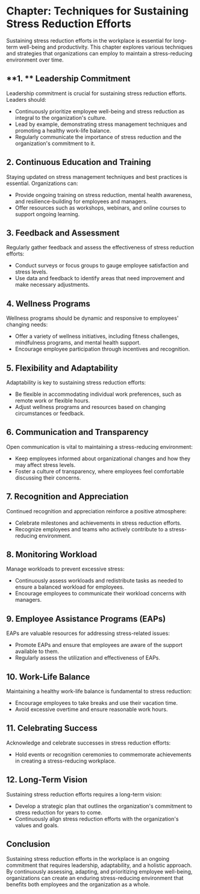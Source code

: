 Chapter: Techniques for Sustaining Stress Reduction Efforts
===========================================================

Sustaining stress reduction efforts in the workplace is essential for long-term well-being and productivity. This chapter explores various techniques and strategies that organizations can employ to maintain a stress-reducing environment over time.

\*\*1. \*\* **Leadership Commitment**
-------------------------------------

Leadership commitment is crucial for sustaining stress reduction efforts. Leaders should:

* Continuously prioritize employee well-being and stress reduction as integral to the organization's culture.
* Lead by example, demonstrating stress management techniques and promoting a healthy work-life balance.
* Regularly communicate the importance of stress reduction and the organization's commitment to it.

**2. Continuous Education and Training**
----------------------------------------

Staying updated on stress management techniques and best practices is essential. Organizations can:

* Provide ongoing training on stress reduction, mental health awareness, and resilience-building for employees and managers.
* Offer resources such as workshops, webinars, and online courses to support ongoing learning.

**3. Feedback and Assessment**
------------------------------

Regularly gather feedback and assess the effectiveness of stress reduction efforts:

* Conduct surveys or focus groups to gauge employee satisfaction and stress levels.
* Use data and feedback to identify areas that need improvement and make necessary adjustments.

**4. Wellness Programs**
------------------------

Wellness programs should be dynamic and responsive to employees' changing needs:

* Offer a variety of wellness initiatives, including fitness challenges, mindfulness programs, and mental health support.
* Encourage employee participation through incentives and recognition.

**5. Flexibility and Adaptability**
-----------------------------------

Adaptability is key to sustaining stress reduction efforts:

* Be flexible in accommodating individual work preferences, such as remote work or flexible hours.
* Adjust wellness programs and resources based on changing circumstances or feedback.

**6. Communication and Transparency**
-------------------------------------

Open communication is vital to maintaining a stress-reducing environment:

* Keep employees informed about organizational changes and how they may affect stress levels.
* Foster a culture of transparency, where employees feel comfortable discussing their concerns.

**7. Recognition and Appreciation**
-----------------------------------

Continued recognition and appreciation reinforce a positive atmosphere:

* Celebrate milestones and achievements in stress reduction efforts.
* Recognize employees and teams who actively contribute to a stress-reducing environment.

**8. Monitoring Workload**
--------------------------

Manage workloads to prevent excessive stress:

* Continuously assess workloads and redistribute tasks as needed to ensure a balanced workload for employees.
* Encourage employees to communicate their workload concerns with managers.

**9. Employee Assistance Programs (EAPs)**
------------------------------------------

EAPs are valuable resources for addressing stress-related issues:

* Promote EAPs and ensure that employees are aware of the support available to them.
* Regularly assess the utilization and effectiveness of EAPs.

**10. Work-Life Balance**
-------------------------

Maintaining a healthy work-life balance is fundamental to stress reduction:

* Encourage employees to take breaks and use their vacation time.
* Avoid excessive overtime and ensure reasonable work hours.

**11. Celebrating Success**
---------------------------

Acknowledge and celebrate successes in stress reduction efforts:

* Hold events or recognition ceremonies to commemorate achievements in creating a stress-reducing workplace.

**12. Long-Term Vision**
------------------------

Sustaining stress reduction efforts requires a long-term vision:

* Develop a strategic plan that outlines the organization's commitment to stress reduction for years to come.
* Continuously align stress reduction efforts with the organization's values and goals.

**Conclusion**
--------------

Sustaining stress reduction efforts in the workplace is an ongoing commitment that requires leadership, adaptability, and a holistic approach. By continuously assessing, adapting, and prioritizing employee well-being, organizations can create an enduring stress-reducing environment that benefits both employees and the organization as a whole.
